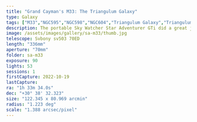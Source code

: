 ```yaml
---
title: "Grand Cayman's M33: The Triangulum Galaxy"
type: Galaxy
tags: ["M33","NGC595","NGC598","NGC604","Triangulum Galaxy","Triangulum Pinwheel"]
description: The portable Sky Watcher Star Adventurer GTi did a great job of tracking this target with no guiding.
image: /assets/images/gallery/sa-m33/thumb.jpg
telescope: Svbony sv503 70ED
length: "336mm"
aperture: "70mm"
folder: sa-m33
exposure: 90
lights: 53
sessions: 1
firstCapture: 2022-10-19 
lastCapture:
ra: "1h 33m 34.0s"
dec: "+30° 38' 32.323"
size: "122.345 x 80.969 arcmin"
radius: "1.223 deg"
scale: "1.388 arcsec/pixel"
---
```


